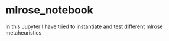 # mlrose_notebook
In this Jupyter I have tried to instantiate and test different mlrose metaheuristics
